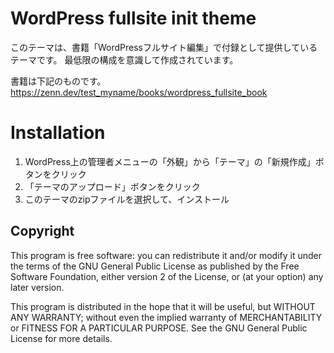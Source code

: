# WordPress fullsite init theme

このテーマは、書籍「WordPressフルサイト編集」で付録として提供しているテーマです。
最低限の構成を意識して作成されています。

書籍は下記のものです。
https://zenn.dev/test_myname/books/wordpress_fullsite_book

# Installation

1. WordPress上の管理者メニューの「外観」から「テーマ」の「新規作成」ボタンをクリック
2. 「テーマのアップロード」ボタンをクリック
2. このテーマのzipファイルを選択して、インストール

## Copyright

This program is free software: you can redistribute it and/or modify
it under the terms of the GNU General Public License as published by
the Free Software Foundation, either version 2 of the License, or
(at your option) any later version.

This program is distributed in the hope that it will be useful,
but WITHOUT ANY WARRANTY; without even the implied warranty of
MERCHANTABILITY or FITNESS FOR A PARTICULAR PURPOSE. See the
GNU General Public License for more details.
